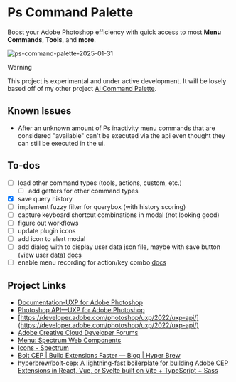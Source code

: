 # Ps Command Palette

Boost your Adobe Photoshop efficiency with quick access to most **Menu Commands**, **Tools**, and **more**.

![ps-command-palette-2025-01-31](https://github.com/user-attachments/assets/1db12a54-4727-40a4-83c0-6f843710fd00)

> [!WARNING]
> This project is experimental and under active development. It will be losely based off of my other project [Ai Command Palette](https://github.com/joshbduncan/AiCommandPalette).

## Known Issues

- After an unknown amount of Ps inactivity menu commands that are considered "available" can't be executed via the api even thought they can still be executed in the ui.

## To-dos

- [ ] load other command types (tools, actions, custom, etc.)
    - [ ] add getters for other command types
- [x] save query history
- [ ] implement fuzzy filter for querybox (with history scoring)
- [ ] capture keyboard shortcut combinations in modal (not looking good)
- [ ] figure out workflows
- [ ] update plugin icons
- [ ] add icon to alert modal
- [ ] add dialog with <sp-code> to display user data json file, maybe with save button (view user data) [docs](https://spectrum.adobe.com/page/code/)
- [ ] enable menu recording for action/key combo [docs](https://developer.adobe.com/photoshop/uxp/2022/guides/uxp_guide/uxp-misc/manifest-v4/photoshop-manifest/#enablemenurecording)

## Project Links

* [Documentation-UXP for Adobe Photoshop](https://developer.adobe.com/photoshop/uxp/2022/)
* [Photoshop API—UXP for Adobe Photoshop](https://developer.adobe.com/photoshop/uxp/2022/ps\_reference/)
* [https://developer.adobe.com/photoshop/uxp/2022/uxp-api/](https://developer.adobe.com/photoshop/uxp/2022/uxp-api/)
* [Adobe Creative Cloud Developer Forums](https://forums.creativeclouddeveloper.com/)
* [Menu: Spectrum Web Components](https://opensource.adobe.com/spectrum-web-components/components/menu/)
* [Icons - Spectrum](https://spectrum.adobe.com/page/icons/)
* [Bolt CEP | Build Extensions Faster — Blog | Hyper Brew](https://hyperbrew.co/blog/bolt-cep-build-extensions-faster/)
* [hyperbrew/bolt-cep: A lightning-fast boilerplate for building Adobe CEP Extensions in React, Vue, or Svelte built on Vite + TypeScript + Sass](https://github.com/hyperbrew/bolt-cep)
